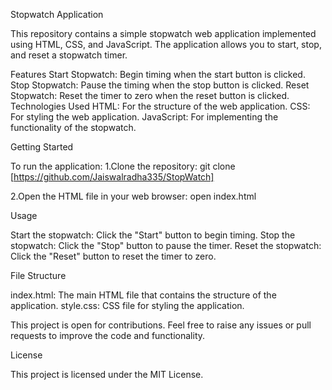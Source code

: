 Stopwatch  Application


This repository contains a simple stopwatch web application implemented using HTML, CSS, and JavaScript.
The application allows you to start, stop, and reset a stopwatch timer.

Features
Start Stopwatch: Begin timing when the start button is clicked.
Stop Stopwatch: Pause the timing when the stop button is clicked.
Reset Stopwatch: Reset the timer to zero when the reset button is clicked.
Technologies Used
HTML: For the structure of the web application.
CSS: For styling the web application.
JavaScript: For implementing the functionality of the stopwatch.


Getting Started


To run the application:
1.Clone the repository:
git clone [https://github.com/Jaiswalradha335/StopWatch]

2.Open the HTML file in your web browser:
open index.html

Usage


Start the stopwatch: Click the "Start" button to begin timing.
Stop the stopwatch: Click the "Stop" button to pause the timer.
Reset the stopwatch: Click the "Reset" button to reset the timer to zero.


File Structure

index.html: The main HTML file that contains the structure of the application.
style.css: CSS file for styling the application.


This project is open for contributions. Feel free to raise any issues or pull requests to improve the code and functionality.

License

This project is licensed under the MIT License.
